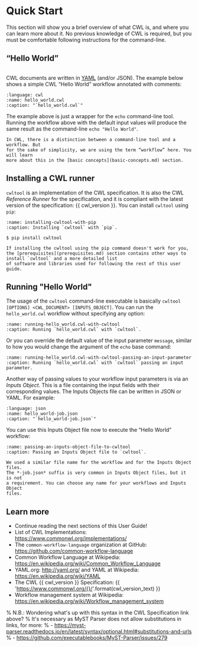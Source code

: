 # Quick Start

This section will show you a brief overview of what CWL is, and where you
can learn more about it. No previous knowledge of CWL is required, but you
must be comfortable following instructions for the command-line.

## “Hello World”

```{include} /_includes/what-is-cwl.md
```

CWL documents are written in [YAML](../topics/index.md) (and/or JSON).
The example below shows a simple CWL “Hello World” workflow annotated
with comments:

```{literalinclude} /_includes/cwl/hello_world.cwl
:language: cwl
:name: hello_world.cwl
:caption: "`hello_world.cwl`"
```

The example above is just a wrapper for the `echo` command-line tool.
Running the workflow above with the default input values will produce the same result as the
command-line `echo "Hello World"`.

```{note}
In CWL, there is a distinction between a command-line tool and a workflow. But
for the sake of simplicity, we are using the term “workflow” here. You will learn
more about this in the [basic concepts](basic-concepts.md) section.
```

## Installing a CWL runner

`cwltool` is an implementation of the CWL specification. It is also the
CWL *Reference Runner* for the specification, and it is compliant with the
latest version of the specification: {{ cwl_version }}. You can install
`cwltool` using `pip`:

```{code-block} console
:name: installing-cwltool-with-pip
:caption: Installing `cwltool` with `pip`.

$ pip install cwltool
```

```{note}
If installing the cwltool using the pip command doesn't work for you, the [prerequisites](prerequisites.md) section contains other ways to install `cwltool` and a more detailed list
of software and libraries used for following the rest of this user guide.
```

## Running "Hello World"

The usage of the `cwltool` command-line executable is basically
`cwltool [OPTIONS] <CWL_DOCUMENT> [INPUTS_OBJECT]`. You can run the
`hello_world.cwl` workflow without specifying any option:

```{runcmd} cwltool hello_world.cwl
:name: running-hello_world.cwl-with-cwltool
:caption: Running `hello_world.cwl` with `cwltool`.
```

Or you can override the default value of the input parameter `message`, similar
to how you would change the argument of the `echo` base command:

```{runcmd} cwltool hello_world.cwl --message="Hola mundo"
:name: running-hello_world.cwl-with-cwltool-passing-an-input-parameter
:caption: Running `hello_world.cwl` with `cwltool` passing an input parameter.
```

Another way of passing values to your workflow input parameters is via an
*Inputs Object*. This is a file containing the input fields with their
corresponding values. The Inputs Objects file can be written in JSON or YAML. For example:

```{literalinclude} /_includes/cwl/hello_world-job.json
:language: json
:name: hello_world-job.json
:caption: "`hello_world-job.json`"
```

You can use this Inputs Object file now to execute the “Hello World” workflow:

```{runcmd} cwltool hello_world.cwl hello_world-job.json
:name: passing-an-inputs-object-file-to-cwltool
:caption: Passing an Inputs Object file to `cwltool`.
```

```{note}
We used a similar file name for the workflow and for the Inputs Object files.
The *-job.json* suffix is very common in Inputs Object files, but it is not
a requirement. You can choose any name for your workflows and Inputs Object
files.
```

## Learn more

- Continue reading the next sections of this User Guide!
- List of CWL Implementations: <https://www.commonwl.org/implementations/>
- The `common-workflow-language` organization at GitHub: <https://github.com/common-workflow-language>
- Common Workflow Language at Wikipedia: <https://en.wikipedia.org/wiki/Common_Workflow_Language>
- YAML.org: <http://yaml.org/> and YAML at Wikipedia: <https://en.wikipedia.org/wiki/YAML>
- The CWL {{ cwl_version  }} Specification: {{ '<https://www.commonwl.org/{}/>'.format(cwl_version_text) }}
- Workflow management system at Wikipedia: <https://en.wikipedia.org/wiki/Workflow_management_system>

% N.B.: Wondering what's up with this syntax in the CWL Specification link above?
% It's necessary as MyST Parser does not allow substitutions in links, for more:
% - https://myst-parser.readthedocs.io/en/latest/syntax/optional.html#substitutions-and-urls
% - https://github.com/executablebooks/MyST-Parser/issues/279

